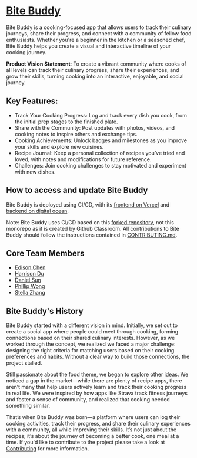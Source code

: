 # [Bite Buddy](https://4-final-project-bite-buddy-digital-ocean.vercel.app/)
Bite Buddy is a cooking-focused app that allows users to track their culinary journeys, share their progress, and connect with a community of fellow food enthusiasts. Whether you're a beginner in the kitchen or a seasoned chef, Bite Buddy helps you create a visual and interactive timeline of your cooking journey.

__Product Vision Statement__: To create a vibrant community where cooks of all levels can track their culinary progress, share their experiences, and grow their skills, turning cooking into an interactive, enjoyable, and social journey.

## Key Features:
- Track Your Cooking Progress: Log and track every dish you cook, from the initial prep stages to the finished plate.
- Share with the Community: Post updates with photos, videos, and cooking notes to inspire others and exchange tips.
- Cooking Achievements: Unlock badges and milestones as you improve your skills and explore new cuisines.
- Recipe Journal: Keep a personal collection of recipes you’ve tried and loved, with notes and modifications for future reference.
- Challenges: Join cooking challenges to stay motivated and experiment with new dishes.

## How to access and update Bite Buddy
Bite Buddy is deployed using CI/CD, with its [frontend on Vercel](https://4-final-project-bite-buddy-digital-ocean.vercel.app/) and [backend on digital ocean](https://squid-app-t9mda.ondigitalocean.app/).

Note: Bite Buddy uses CI/CD based on this [forked repository](https://github.com/ebc5802/4-final-project-bite-buddy-digital-ocean/tree/master), not this monorepo as it is created by Github Classroom. All contributions to Bite Buddy should follow the instructions contained in [CONTRIBUTING.md](./CONTRIBUTING.md).

## Core Team Members
* [Edison Chen](https://github.com/ebc5802)
* [Harrison Du](https://github.com/HarrisonDu)
* [Daniel Sun](https://github.com/dsun03)
* [Phillip Wong](https://github.com/ohiwop)
* [Stella Zhang](https://github.com/qq3173732005)

## Bite Buddy's History
Bite Buddy started with a different vision in mind. Initially, we set out to create a social app where people could meet through cooking, forming connections based on their shared culinary interests. However, as we worked through the concept, we realized we faced a major challenge: designing the right criteria for matching users based on their cooking preferences and habits. Without a clear way to build those connections, the project stalled.

Still passionate about the food theme, we began to explore other ideas. We noticed a gap in the market—while there are plenty of recipe apps, there aren’t many that help users actively learn and track their cooking progress in real life. We were inspired by how apps like Strava track fitness journeys and foster a sense of community, and realized that cooking needed something similar.

That’s when Bite Buddy was born—a platform where users can log their cooking activities, track their progress, and share their culinary experiences with a community, all while improving their skills. It’s not just about the recipes; it’s about the journey of becoming a better cook, one meal at a time. If you'd like to contribute to the project please take a look at [Contributing](/CONTRIBUTING.md) for more information.